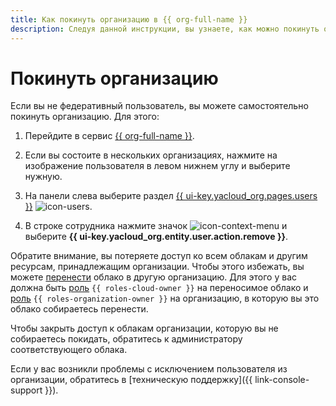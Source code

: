 ```yaml
---
title: Как покинуть организацию в {{ org-full-name }}
description: Следуя данной инструкции, вы узнаете, как можно покинуть организацию.
---
```


# Покинуть организацию

Если вы не федеративный пользователь, вы можете самостоятельно покинуть организацию. Для этого:

1. Перейдите в сервис [{{ org-full-name }}]({{link-org-main}}).

1. Если вы состоите в нескольких организациях, нажмите на изображение пользователя в левом нижнем углу и выберите нужную.

1. На панели слева выберите раздел [{{ ui-key.yacloud_org.pages.users }}]({{link-org-users}}) ![icon-users](../../_assets/console-icons/person.svg).

1. В строке сотрудника нажмите значок ![icon-context-menu](../../_assets/console-icons/ellipsis.svg) и выберите **{{ ui-key.yacloud_org.entity.user.action.remove }}**.

Обратите внимание, вы потеряете доступ ко всем облакам и другим ресурсам, принадлежащим организации. Чтобы этого избежать, вы можете [перенести](../../resource-manager/operations/cloud/change-organization.md) облако в другую организацию. Для этого у вас должна быть [роль](../../resource-manager/security/index.md#resource-manager-clouds-owner) `{{ roles-cloud-owner }}` на переносимое облако и [роль](../security/index.md#organization-manager-organizations-owner) `{{ roles-organization-owner }}` на организацию, в которую вы это облако собираетесь перенести.

Чтобы закрыть доступ к облакам организации, которую вы не собираетесь покидать, обратитесь к администратору соответствующего облака.

Если у вас возникли проблемы с исключением пользователя из организации, обратитесь в [техническую поддержку]({{ link-console-support }}).